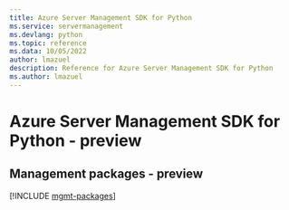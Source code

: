 ```yaml
---
title: Azure Server Management SDK for Python
ms.service: servermanagement
ms.devlang: python
ms.topic: reference
ms.data: 10/05/2022
author: lmazuel
description: Reference for Azure Server Management SDK for Python
ms.author: lmazuel
---
```

# Azure Server Management SDK for Python - preview

## Management packages - preview
[!INCLUDE [mgmt-packages](server-management-mgmt-index.md)]
